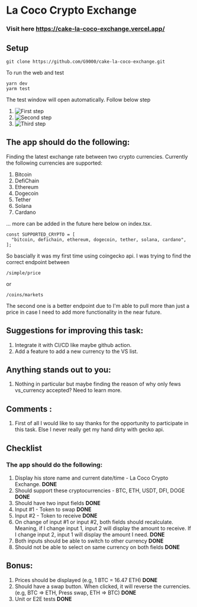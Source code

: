 # La Coco Crypto Exchange

### Visit here https://cake-la-coco-exchange.vercel.app/

## Setup

```
git clone https://github.com/G9000/cake-la-coco-exchange.git
```

To run the web and test

```
yarn dev
yarm test
```

The test window will open automatically. Follow below step

1. ![First step](/first.jpg)
2. ![Second step](/second.jpg)
3. ![Third step](/third.jpg)

## The app should do the following:

Finding the latest exchange rate between two crypto currencies. Currently the following currencies are supported:

1. Bitcoin
2. DefiChain
3. Ethereum
4. Dogecoin
5. Tether
6. Solana
7. Cardano

... more can be added in the future here below on index.tsx.

```
const SUPPORTED_CRYPTO = [
  "bitcoin, defichain, ethereum, dogecoin, tether, solana, cardano",
];
```

So bascially it was my first time using coingecko api. I was trying to find the correct endpoint between

```
/simple/price
```

or

```
/coins/markets
```

The second one is a better endpoint due to I'm able to pull more than just a price in case I need to add more functionality in the near future.

## Suggestions for improving this task:

1. Integrate it with CI/CD like maybe github action.
2. Add a feature to add a new currency to the VS list.

## Anything stands out to you:

1. Nothing in particular but maybe finding the reason of why only fews vs_currency accepted? Need to learn more.

## Comments :

1. First of all I would like to say thanks for the opportunity to participate in this task. Else I never really get my hand dirty with gecko api.

## Checklist

### The app should do the following:

1. Display his store name and current date/time - La Coco Crypto Exchange. **DONE**
2. Should support these cryptocurrencies - BTC, ETH, USDT, DFI, DOGE **DONE**
3. Should have two input fields **DONE**
4. Input #1 - Token to swap **DONE**
5. Input #2 - Token to receive **DONE**
6. On change of input #1 or input #2, both fields should recalculate. Meaning, if I change input 1, input 2 will display the amount to receive. If I change input 2, input 1 will display the amount I need. **DONE**
7. Both inputs should be able to switch to other currency **DONE**
8. Should not be able to select on same currency on both fields **DONE**

## Bonus:

1. Prices should be displayed (e.g, 1 BTC = 16.47 ETH) **DONE**
2. Should have a swap button. When clicked, it will reverse the currencies. (e.g, BTC => ETH, Press swap, ETH => BTC) **DONE**
3. Unit or E2E tests **DONE**
